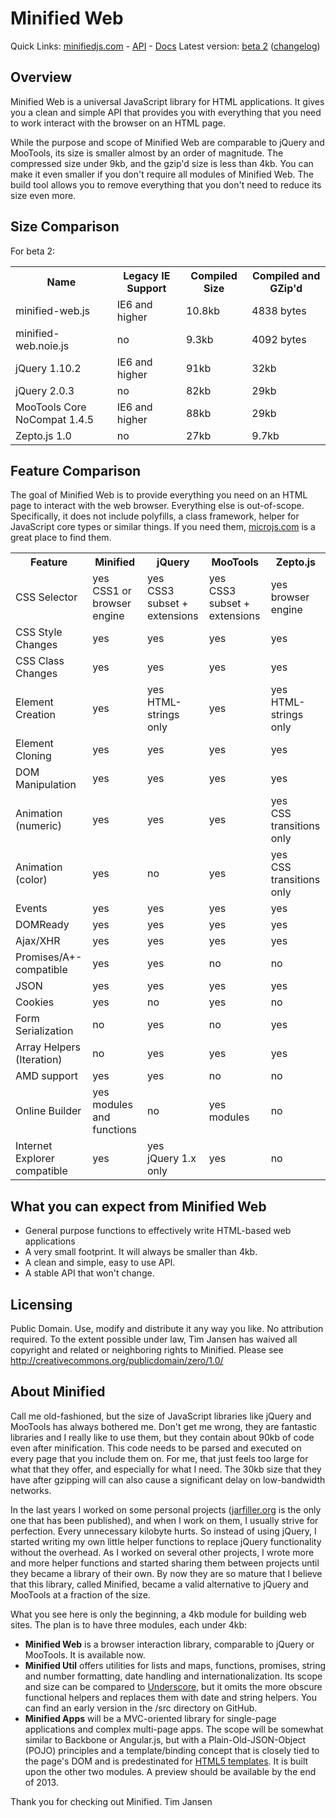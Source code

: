Minified Web
=============

Quick Links: <a href="http://minifiedjs.com/">minifiedjs.com</a> - <a href="http://minifiedjs.com/api/">API</a> - <a href="http://minifiedjs.com/docs/">Docs</a>
Latest version: <a href="http://minifiedjs.com/docs/beta2.html">beta 2</a> (<a href="CHANGES.md">changelog</a>)

Overview
----------
Minified Web is a universal JavaScript library for HTML applications. It gives you a clean and simple API that provides you 
with everything that you need to work interact with the browser on an HTML page. 

While the purpose and scope of Minified Web are comparable to jQuery and MooTools, its size is 
smaller almost by an order of magnitude. The compressed size under 9kb, and the gzip'd size is less than 4kb. 
You can make it even smaller if you don't require all modules of Minified Web. The build tool allows you to remove 
everything that you don't need to reduce its size even more. 

Size Comparison
-----------------
For beta 2:
<table>
<tr><th>Name</th><th>Legacy IE Support</th><th>Compiled Size</th><th>Compiled and GZip'd</th></tr>
<tr><td>minified-web.js</td><td>IE6 and higher</td><td>10.8kb</td><td>4838 bytes</td></tr>
<tr><td>minified-web.noie.js</td><td>no</td><td>9.3kb</td><td>4092 bytes</td></tr>
<tr><td>jQuery 1.10.2</td><td>IE6 and higher</td><td>91kb</td><td>32kb</td></tr>
<tr><td>jQuery 2.0.3</td><td>no</td><td>82kb</td><td>29kb</td></tr>
<tr><td>MooTools Core NoCompat 1.4.5</td><td>IE6 and higher</td><td>88kb</td><td>29kb</td></tr>
<tr><td>Zepto.js 1.0</td><td>no</td><td>27kb</td><td>9.7kb</td></tr>
</table>

Feature Comparison
--------------------
The goal of Minified Web is to provide everything you need on an HTML page to interact with the web browser. Everything else is out-of-scope. 
Specifically, it does not include polyfills, a class framework, helper for JavaScript core types or similar things. 
If you need them, <a href="http://microjs.com">microjs.com</a> is a great place to find them.
<table>
<tr><th>Feature</th><th>Minified</th><th>jQuery</th><th>MooTools</th><th>Zepto.js</th></tr>
<tr><td>CSS Selector</td><td>yes<div class="cmpExpl">CSS1 or browser engine</div></td><td>yes<div class="cmpExpl">CSS3 subset + extensions</div></td><td>yes<div class="cmpExpl">CSS3 subset + extensions</div></td><td>yes<div class="cmpExpl">browser engine</div></td></tr>
<tr><td>CSS Style Changes</td><td>yes</td> <td>yes</td> <td>yes</td> <td>yes</td></tr>
<tr><td>CSS Class Changes</td><td>yes</td> <td>yes</td> <td>yes</td> <td>yes</td></tr>
<tr><td>Element Creation</td><td>yes</td> <td>yes<div class="cmpExpl">HTML-strings only</div></td> <td>yes</td> <td>yes<div class="cmpExpl">HTML-strings only</div></td></tr>
<tr><td>Element Cloning</td><td>yes</td> <td>yes</td> <td>yes</td> <td>yes</td></tr>
<tr><td>DOM Manipulation</td><td>yes</td> <td>yes</td> <td>yes</td> <td>yes</td></tr>
<tr><td>Animation (numeric)</td><td>yes</td> <td>yes</td> <td>yes</td> <td>yes<div class="cmpExpl">CSS transitions only</div></td></tr>
<tr><td>Animation (color)</td><td>yes</td> <td>no</td> <td>yes</td> <td>yes<div class="cmpExpl">CSS transitions only</div></td></tr>
<tr><td>Events</td><td>yes</td> <td>yes</td> <td>yes</td> <td>yes</td></tr>
<tr><td>DOMReady</td><td>yes</td><td>yes</td><td>yes</td> <td>yes</td></tr>
<tr><td>Ajax/XHR</td><td>yes</td> <td>yes</td> <td>yes</td> <td>yes</td></tr>
<tr><td>Promises/A+-compatible</td><td>yes</td> <td>yes</td> <td>no</td> <td>no</td></tr>
<tr><td>JSON</td><td>yes</td> <td>yes</td> <td>yes</td> <td>yes</td></tr>
<tr><td>Cookies</td><td>yes</td> <td>no</td> <td>yes</td> <td>no</td></tr>
<tr><td>Form Serialization</td><td>no</td> <td>yes</td> <td>no</td> <td>yes</td></tr>
<tr><td>Array Helpers (Iteration)</td> <td>no</td> <td>yes</td> <td>yes</td> <td>yes</td></tr>
<tr><td>AMD support</td> <td>yes</td> <td>yes</td> <td>no</td> <td>no</td></tr>
<tr><td>Online Builder</td> <td>yes<div class="cmpExpl">modules and functions</div></td> <td>no</td> <td>yes<div class="cmpExpl">modules</div></td> <td>no</td></tr>
<tr><td>Internet Explorer compatible</td> <td>yes</td> <td>yes<div class="cmpExpl">jQuery 1.x only</div></td> <td>yes</td> <td>no</td></tr>
</table>


What you can expect from Minified Web 
--------------------------------------
* General purpose functions to effectively write HTML-based web applications
* A very small footprint. It will always be smaller than 4kb.
* A clean and simple, easy to use API.
* A stable API that won't change.


Licensing
-----------
Public Domain. Use, modify and distribute it any way you like. No attribution required.
To the extent possible under law, Tim Jansen has waived all copyright and related or neighboring rights to Minified.
Please see http://creativecommons.org/publicdomain/zero/1.0/


About Minified
---------------
Call me old-fashioned, but the size of JavaScript libraries like jQuery and MooTools has always bothered me. 
Don't get me wrong, they are fantastic libraries and I really like to use them, but they contain about 90kb of code even after minification. 
This code needs to be parsed and executed on every page that you include them on.  For me, that just feels too large for what that they offer, 
and especially for what I need. The 30kb size that they have after gzipping will can also cause a significant delay on low-bandwidth networks.

In the last years I worked on some personal projects (<a href="http://jarfiller.org">jarfiller.org</a> is the only one that has been published), 
and when I work on them, I usually strive for perfection. Every unnecessary kilobyte hurts.  So instead of using jQuery, I started writing my own 
little helper functions to replace jQuery functionality without the overhead. As I worked on several other projects, I wrote more and more helper 
functions and started sharing them between projects until they became a library of their own.  By now they are so mature that I believe that this 
library, called Minified, became a valid alternative to jQuery and MooTools at a fraction of the size.

What you see here is only the beginning, a 4kb module for building web sites. The plan is to have three modules, each under 4kb:
<ul><li><strong>Minified Web</strong> is a browser interaction library, comparable to jQuery or MooTools. It is available now.</li>
<li><strong>Minified Util</strong> offers utilities for lists and maps, functions, promises, string and number formatting, date handling and 
internationalization. Its scope and size can be compared to <a href="http://underscorejs.org/">Underscore</a>, but it omits the more 
obscure functional helpers and replaces them with date and string helpers. You can find an early version in the /src directory
on GitHub.</li>
<li><strong>Minified Apps</strong> will be a MVC-oriented library for single-page applications and complex multi-page apps.
The scope will be somewhat similar to Backbone or Angular.js, but with a Plain-Old-JSON-Object (POJO) principles and a template/binding
concept that is closely tied to the page's DOM and is predestinated for <a href="http://www.w3.org/TR/components-intro/#template-section">HTML5 templates</a>.
It is built upon the other two modules. A preview should be available by the end of 2013.</li>
</ul>

Thank you for checking out Minified.
			Tim Jansen
